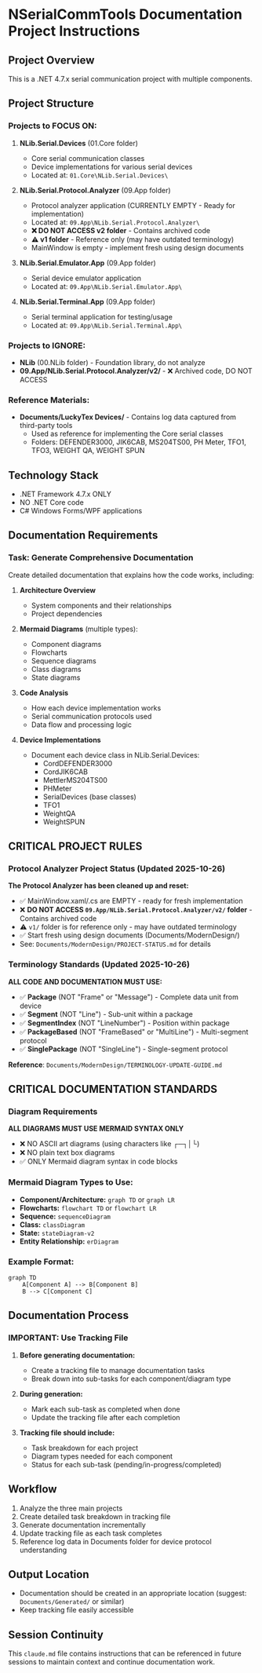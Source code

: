 # NSerialCommTools Documentation Project Instructions

## Project Overview
This is a .NET 4.7.x serial communication project with multiple components.

## Project Structure

### Projects to FOCUS ON:
1. **NLib.Serial.Devices** (01.Core folder)
   - Core serial communication classes
   - Device implementations for various serial devices
   - Located at: `01.Core\NLib.Serial.Devices\`

2. **NLib.Serial.Protocol.Analyzer** (09.App folder)
   - Protocol analyzer application (CURRENTLY EMPTY - Ready for implementation)
   - Located at: `09.App\NLib.Serial.Protocol.Analyzer\`
   - **❌ DO NOT ACCESS v2 folder** - Contains archived code
   - **⚠️ v1 folder** - Reference only (may have outdated terminology)
   - MainWindow is empty - implement fresh using design documents

3. **NLib.Serial.Emulator.App** (09.App folder)
   - Serial device emulator application
   - Located at: `09.App\NLib.Serial.Emulator.App\`

4. **NLib.Serial.Terminal.App** (09.App folder)
   - Serial terminal application for testing/usage
   - Located at: `09.App\NLib.Serial.Terminal.App\`

### Projects to IGNORE:
- **NLib** (00.NLib folder) - Foundation library, do not analyze
- **09.App/NLib.Serial.Protocol.Analyzer/v2/** - ❌ Archived code, DO NOT ACCESS

### Reference Materials:
- **Documents/LuckyTex Devices/** - Contains log data captured from third-party tools
  - Used as reference for implementing the Core serial classes
  - Folders: DEFENDER3000, JIK6CAB, MS204TS00, PH Meter, TFO1, TFO3, WEIGHT QA, WEIGHT SPUN

## Technology Stack
- .NET Framework 4.7.x ONLY
- NO .NET Core code
- C# Windows Forms/WPF applications

## Documentation Requirements

### Task: Generate Comprehensive Documentation

Create detailed documentation that explains how the code works, including:

1. **Architecture Overview**
   - System components and their relationships
   - Project dependencies

2. **Mermaid Diagrams** (multiple types):
   - Component diagrams
   - Flowcharts
   - Sequence diagrams
   - Class diagrams
   - State diagrams

3. **Code Analysis**
   - How each device implementation works
   - Serial communication protocols used
   - Data flow and processing logic

4. **Device Implementations**
   - Document each device class in NLib.Serial.Devices:
     - CordDEFENDER3000
     - CordJIK6CAB
     - MettlerMS204TS00
     - PHMeter
     - SerialDevices (base classes)
     - TFO1
     - WeightQA
     - WeightSPUN

## CRITICAL PROJECT RULES

### Protocol Analyzer Project Status (Updated 2025-10-26)
**The Protocol Analyzer has been cleaned up and reset:**
- ✅ MainWindow.xaml/.cs are EMPTY - ready for fresh implementation
- ❌ **DO NOT ACCESS `09.App/NLib.Serial.Protocol.Analyzer/v2/` folder** - Contains archived code
- ⚠️ `v1/` folder is for reference only - may have outdated terminology
- ✅ Start fresh using design documents (Documents/ModernDesign/)
- See: `Documents/ModernDesign/PROJECT-STATUS.md` for details

### Terminology Standards (Updated 2025-10-26)
**ALL CODE AND DOCUMENTATION MUST USE:**
- ✅ **Package** (NOT "Frame" or "Message") - Complete data unit from device
- ✅ **Segment** (NOT "Line") - Sub-unit within a package
- ✅ **SegmentIndex** (NOT "LineNumber") - Position within package
- ✅ **PackageBased** (NOT "FrameBased" or "MultiLine") - Multi-segment protocol
- ✅ **SinglePackage** (NOT "SingleLine") - Single-segment protocol

**Reference**: `Documents/ModernDesign/TERMINOLOGY-UPDATE-GUIDE.md`

## CRITICAL DOCUMENTATION STANDARDS

### Diagram Requirements
**ALL DIAGRAMS MUST USE MERMAID SYNTAX ONLY**
- ❌ NO ASCII art diagrams (using characters like ┌─┐│└)
- ❌ NO plain text box diagrams
- ✅ ONLY Mermaid diagram syntax in code blocks

### Mermaid Diagram Types to Use:
- **Component/Architecture:** `graph TD` or `graph LR`
- **Flowcharts:** `flowchart TD` or `flowchart LR`
- **Sequence:** `sequenceDiagram`
- **Class:** `classDiagram`
- **State:** `stateDiagram-v2`
- **Entity Relationship:** `erDiagram`

### Example Format:
```mermaid
graph TD
    A[Component A] --> B[Component B]
    B --> C[Component C]
```

## Documentation Process

### IMPORTANT: Use Tracking File
1. **Before generating documentation:**
   - Create a tracking file to manage documentation tasks
   - Break down into sub-tasks for each component/diagram type

2. **During generation:**
   - Mark each sub-task as completed when done
   - Update the tracking file after each completion

3. **Tracking file should include:**
   - Task breakdown for each project
   - Diagram types needed for each component
   - Status for each sub-task (pending/in-progress/completed)

## Workflow
1. Analyze the three main projects
2. Create detailed task breakdown in tracking file
3. Generate documentation incrementally
4. Update tracking file as each task completes
5. Reference log data in Documents folder for device protocol understanding

## Output Location
- Documentation should be created in an appropriate location (suggest: `Documents/Generated/` or similar)
- Keep tracking file easily accessible

## Session Continuity
This `claude.md` file contains instructions that can be referenced in future sessions to maintain context and continue documentation work.
